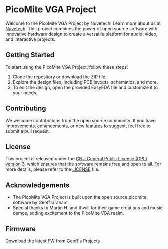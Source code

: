 # PicoMite VGA Project

Welcome to the PicoMite VGA Project by Nuvetech! Learn more about us at [Nuvetech](https://www.nuvetech.com/). This project combines the power of open source software with innovative hardware design to create a versatile platform for audio, video, and interactive projects.

## Getting Started

To start using the PicoMite VGA Project, follow these steps:

1. Clone the repository or download the ZIP file.
2. Explore the design files, including PCB layouts, schematics, and more.
3. To edit the design, open the provided EasyEDA file and customize it to your needs.

## Contributing

We welcome contributions from the open source community! If you have improvements, enhancements, or new features to suggest, feel free to submit a pull request.

## License

This project is released under the [GNU General Public License (GPL) version 3](LICENSE), which ensures that the software remains free and open to all. For more details, please refer to the [LICENSE](LICENSE) file.

## Acknowledgements

- The PicoMite VGA Project is built upon the open source picomite software by Geoff Graham.
- Special thanks to Martin H. and thwill for their game creations and music demos, adding excitement to the PicoMite VGA realm.

## Firmware

Download the latest FW from [Geoff's Projects](https://geoffg.net/picomitevga.html)

